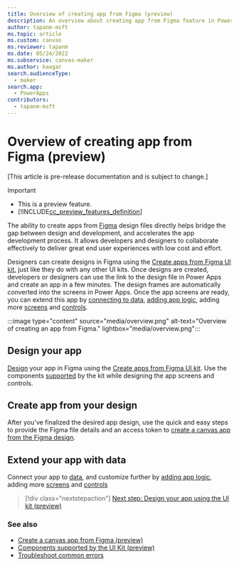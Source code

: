```yaml
---
title: Overview of creating app from Figma (preview)
description: An overview about creating app from Figma feature in Power Apps.
author: tapanm-msft
ms.topic: article
ms.custom: canvas
ms.reviewer: tapanm
ms.date: 05/24/2022
ms.subservice: canvas-maker
ms.author: kaagar
search.audienceType: 
  - maker
search.app: 
  - PowerApps
contributors:
  - tapanm-msft
---
```


# Overview of creating app from Figma (preview)

[This article is pre-release documentation and is subject to change.]

> [!IMPORTANT]
> - This is a preview feature.
> - [!INCLUDE[cc_preview_features_definition](../../../includes/cc-preview-features-definition.md)]

The ability to create apps from [Figma](https://www.figma.com/) design files directly helps bridge the gap between design and development, and accelerates the app development process. It allows developers and designers to collaborate effectively to deliver great end user experiences with low cost and effort.  

Designers can create designs in Figma using the [Create apps from Figma UI kit](https://go.microsoft.com/fwlink/?linkid=2193981), just like they do with any other UI kits. Once designs are created, developers or designers can use the link to the design file in Power Apps and create an app in a few minutes. The design frames are automatically converted into the screens in Power Apps. Once the app screens are ready, you can extend this app by [connecting to data](../add-data-connection.md), [adding app logic](../working-with-formulas.md), adding more [screens](../build-responsive-apps.md) and [controls](../add-configure-controls.md).

:::image type="content" source="media/overview.png" alt-text="Overview of creating an app from Figma." lightbox="media/overview.png":::

## Design your app

[Design](design-using-kit.md) your app in Figma using the [Create apps from Figma UI kit](https://go.microsoft.com/fwlink/?linkid=2193981). Use the components [supported](supported-components.md) by the kit while designing the app screens and controls.

## Create app from your design

After you've finalized the desired app design, use the quick and easy steps to provide the Figma file details and an access token to [create a canvas app from the Figma design](create-app-from-figma.md).

## Extend your app with data

Connect your app to [data](../add-data-connection.md), and customize further by [adding app logic](../working-with-formulas.md), adding more [screens](../build-responsive-apps.md) and [controls](../add-configure-controls.md)

> [!div class="nextstepaction"]
> [Next step: Design your app using the UI kit (preview) ](design-using-kit.md)

### See also

- [Create a canvas app from Figma (preview)](create-app-from-figma.md)
- [Components supported by the UI Kit (preview)](supported-components.md)
- [Troubleshoot common errors](common-errors.yml)
